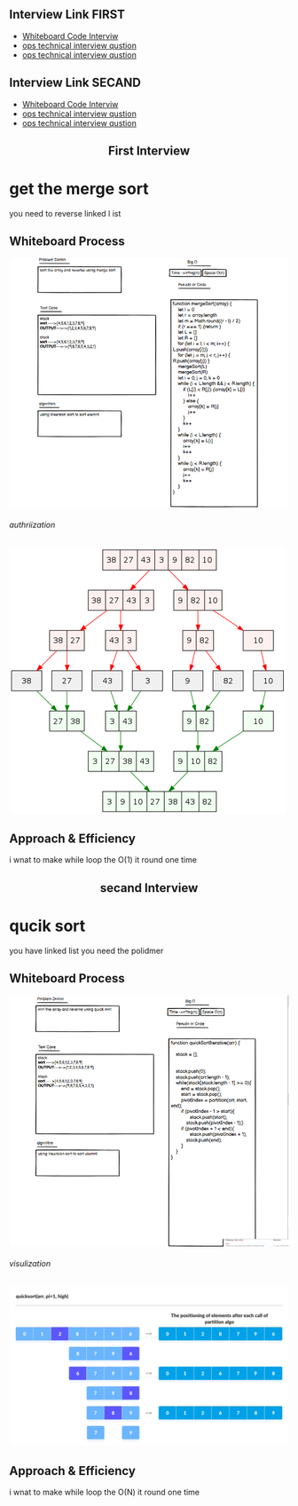 ## Interview Link  FIRST
 - [Whiteboard Code Interviw](https://docs.google.com/spreadsheets/d/1CmQCw1lKzjHNShurwI0lOo00ZbinxKNIX-mkJaCvo0A/edit?usp=sharing)
 - [ops technical interview qustion](https://docs.google.com/spreadsheets/d/1FHjYqITjavCJlQcPxyofSVyydNaN2pwhRc7x5kP2DPQ/edit?usp=sharing)
 - [ops technical interview qustion](https://docs.google.com/spreadsheets/d/13XHZiufrseqahjH4WND4dTs2-KyZh-KV5Vdo1muOqX4/edit?usp=sharing)



## Interview Link SECAND

 - [Whiteboard Code Interviw](https://docs.google.com/spreadsheets/d/1KQQRfX5PyHSDXU3k5GE7eFRSPMfv7s8NmwZOKtXtpLA/edit?usp=sharing)
 - [ops technical interview qustion](https://docs.google.com/spreadsheets/d/1ikDh4MWKXvOrK3dO69IQn47xFl7IEVdDb_KnN4CrqH0/edit?usp=sharing)
 - [ops technical interview qustion](https://docs.google.com/spreadsheets/d/1u60ol6rTfqKt_UZBfr44z8HmSSeJsxbNCM3xHE6qlic/edit?usp=sharing)



<h2 align="center">First Interview</h2>

# get the merge sort
you need to reverse linked l ist
## Whiteboard Process
![image](./wightbord%20merge.png)
###### authriization
![image](./authrizatio%20merge.png)

## Approach & Efficiency
i wnat to make while loop the O(1) it round one time

<h2 align="center">secand Interview</h2>

# qucik sort
you have linked list you need the polidmer
## Whiteboard Process
![image](./wight%20quick.png)
###### visulization
![image](./quick-sort-1.webp)
## Approach & Efficiency
i wnat to make while loop the O(N) it round one time
